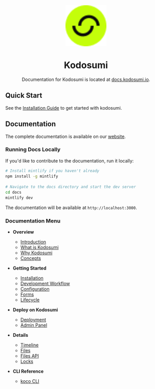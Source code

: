 <div align="center">
    <img src="./docs/logo/favicon.png" width="128px" alt="Kodosumi logo"/>
    <br />
    <h1>Kodosumi</h1>
    <p align="center">Documentation for Kodosumi is located at <a href="https://docs.kodosumi.io/" target="_blank">docs.kodosumi.io</a>.</p>
</div>

## Quick Start

See the [Installation Guide](./docs/installation.mdx) to get started with kodosumi.

## Documentation

The complete documentation is available on our [website](https://docs.kodosumi.io).

### Running Docs Locally

If you'd like to contribute to the documentation, run it locally:

```bash
# Install mintlify if you haven't already
npm install -g mintlify

# Navigate to the docs directory and start the dev server
cd docs
mintlify dev
```

The documentation will be available at `http://localhost:3000`.

### Documentation Menu

- **Overview**

  - [Introduction](./docs/index.mdx)
  - [What is Kodosumi](./docs/what-is-kodosumi.mdx)
  - [Why Kodosumi](./docs/why.mdx)
  - [Concepts](./docs/concepts.mdx)

- **Getting Started**

  - [Installation](./docs/installation.mdx)
  - [Development Workflow](./docs/develop.mdx)
  - [Configuration](./docs/config.mdx)
  - [Forms](./docs/forms.mdx)
  - [Lifecycle](./docs/lifecycle.mdx)

- **Deploy on Kodosumi**

  - [Deployment](./docs/deploy.mdx)
  - [Admin Panel](./docs/panel.mdx)

- **Details**

  - [Timeline](./docs/timeline.mdx)
  - [Files](./docs/files.mdx)
  - [Files API](./docs/files-api.mdx)
  - [Locks](./docs/locks.mdx)

- **CLI Reference**
  - [koco CLI](./docs/cli.mdx)

